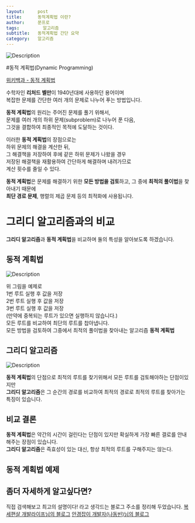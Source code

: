 ```yaml
---
layout:     post
title:      동적계획법 이란?
author:     쭌프로
tags: 		  알고리즘
subtitle:   동적계획법 간단 요약
category:   알고리즘
---
```

<!-- Start Writing Below in Markdown -->


![Description](https://alalstjr.github.io/jjunpro.github.io/img/ag-bg.png)

#동적 계획법(Dynamic Programming)

<a href="https://ko.wikipedia.org/wiki/%EB%8F%99%EC%A0%81_%EA%B3%84%ED%9A%8D%EB%B2%95">위키백과 - 동적 계획법</a>

<p>
  수학자인 <b>리처드 벨만</b>이 1940년대에 사용하던 용어이며 <br/>
  복잡한 문제를 간단한 여러 개의 문제로 나누어 푸는 방법입니다.
</p>

<p>
  <b>동적 계획법</b>의 원리는 주어진 문제를 풀기 위해서, <br/>
  문제를 여러 개의 하위 문제(subproblem)로 나누어 푼 다음, <br/>
  그것을 결합하여 최종적인 목적에 도달하는 것이다. 
</p>

<p>
  이러한 <b>동적 계획법</b>의 장점으로는 <br/>
  하위 문제의 해결을 계산한 뒤, <br/>
  그 해결책을 저장하여 후에 같은 하위 문제가 나왔을 경우 <br/>
  저장된 해결책을 재활용하여 간단하게 해결하며 내려가므로 <br/>
  계산 횟수를 줄일 수 있다.
</p>

<p>
  <b>동적 계획법</b>은 문제를 해결하기 위한 <b>모든 방법을 검토</b>하고, 그 중에 <b>최적의 풀이법</b>을 찾아내기 때문에 <br/>
  <b>최단 경로 문제</b>, 행렬의 제곱 문제 등의 최적화에 사용됩니다.
</p>

# 그리디 알고리즘과의 비교

<p>
  <b>그리디 알고리즘</b>과 <b>동적 계획법</b>을 비교하며 둘의 특성을 알아보도록 하겠습니다.
</p>

## 동적 계획법

![Description](https://alalstjr.github.io/jjunpro.github.io/img/2019-04-11-1.png)

<p>
  위 그림을 예제로 <br/>
  1번 루트 실행 후 값을 저장 <br/>
  2번 루트 실행 후 값을 저장 <br/>
  3번 루트 실행 후 값을 저장 <br/>
  (만약에 중복되는 루트가 있으면 실행하지 않습니다.) <br/>
  모든 루트를 비교하여 최단의 루트를 찹아냅니다. <br/>
  모든 방법을 검토하여 그중에서 최적의 풀이법을 찾아내는 알고리즘 <b>동적 계획법</b>
</p>

## 그리디 알고리즘

![Description](https://alalstjr.github.io/jjunpro.github.io/img/2019-04-11-2.png)

<p>
  <b>동적 계획법</b>의 단점으로 최적의 루트를 찾기위해서 모든 루트를 검토해야하는 단점이있지만 <br/>
  <b>그리디 알고리즘</b>은 그 순간의 경로를 비교하여 최적의 경로로 최적의 루트를 찾아가는 특징이 있습니다. <br/>
</p>

## 비교 결론

<p>
  <b>동적 계획법</b>은 약간의 시간이 걸린다는 단점이 있지만 확실하게 가장 빠른 결로를 안내 해주는 장점이 있습니다. <br/>
  <b>그리디 알고리즘</b>은 즉효성이 있는 대신, 항상 최적의 루트를 구해주지는 않는다.
</p>

## 동적 계획법 예제

## 좀더 자세하게 알고싶다면?
<p>
  직접 검색해보고 최고의 설명이다! 라고 생각드는 블로그 주소를 정리해 두었습니다.
  <a href="https://www.leafcats.com/71">복세편살 개발라이프님의 블로그</a>
  <a href="https://blog.naver.com/PostView.nhn?blogId=ndb796&logNo=221233570962&redirect=Dlog&widgetTypeCall=true&directAccess=false">안경잡이 개발자(나동빈)님의 블로그</a>
</p>

